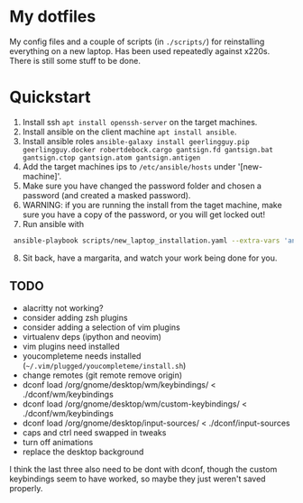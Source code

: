 # My dotfiles

My config files and a couple of scripts (in `./scripts/`) for reinstalling everything on a new laptop. Has been used repeatedly against x220s. There is still some stuff to be done.

# Quickstart

1. Install ssh `apt install openssh-server` on the target machines.
2. Install ansible on the client machine `apt install ansible`.
3. Install ansible roles `ansible-galaxy install geerlingguy.pip geerlingguy.docker robertdebock.cargo gantsign.fd gantsign.bat gantsign.ctop gantsign.atom gantsign.antigen`
4. Add the target machines ips to `/etc/ansible/hosts` under '[new-machine]'.
5. Make sure you have changed the password folder and chosen a password (and created a masked password).
6. WARNING: if you are running the install from the taget machine, make sure you have a copy of the password, or you will get locked out!
7. Run ansible with
```bash
 ansible-playbook scripts/new_laptop_installation.yaml --extra-vars 'ansible_sudo_pass=<SUDO PASS FOR NEW MACHINE>'
 ```
8. Sit back, have a margarita, and watch your work being done for you.

## TODO

* alacritty not working?
* consider adding zsh plugins
* consider adding a selection of vim plugins
* virtualenv deps (ipython and neovim)
* vim plugins need installed
* youcompleteme needs installed (`~/.vim/plugged/youcompleteme/install.sh`)
* change remotes (git remote remove origin)
* dconf load /org/gnome/desktop/wm/keybindings/ < ./dconf/wm/keybindings
* dconf load /org/gnome/desktop/wm/custom-keybindings/ < ./dconf/wm/keybindings
* dconf load /org/gnome/desktop/input-sources/ < ./dconf/input-sources
* caps and ctrl need swapped in tweaks
* turn off animations
* replace the desktop background

I think the last three also need to be dont with dconf, though the custom keybindings seem to have worked, so maybe they just weren't saved properly.
